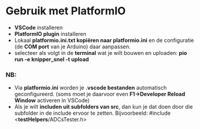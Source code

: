 # Gebruik met PlatformIO

- **VSCode** installeren
- **PlatformIO plugin** installeren
- Lokaal **platformio.ini.txt kopiëren naar platformio.ini** en de configuratie (de **COM port** van je Arduino) daar aanpassen.
- selecteer als volgt in de **terminal** wat je wilt bouwen en uploaden:
  **pio run -e knipper_snel -t upload**

### NB:

- Via **platformio.ini** worden je **.vscode bestanden** automatisch geconfigureerd.
  (soms moet je daarvoor even **F1->Developer Reload Window** activeren in VSCode)
- Als je wilt **includen uit subfolders van src**, dan kun je dat doen door die 
  subfolder in de include ervoor te zetten. Bijvoorbeeld: 
  #include <**testHelpers**/ADCsTester.h>